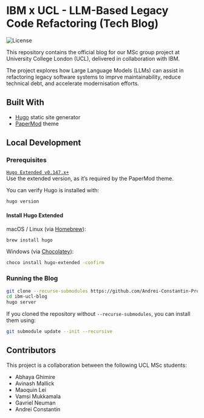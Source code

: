 # IBM x UCL - LLM-Based Legacy Code Refactoring (Tech Blog)
![License](https://img.shields.io/github/license/Andrei-Constantin-Programmer/IBM-UCL-Blog)

This repository contains the official blog for our MSc group project at University College London (UCL), delivered in collaboration with IBM.

The project explores how Large Language Models (LLMs) can assist in refactoring legacy software systems to imprve maintainability, reduce technical debt, and accelerate modernisation efforts.

## Built With

- [Hugo](https://gohugo.io/) static site generator
- [PaperMod](https://github.com/adityatelange/hugo-PaperMod) theme

## Local Development

### Prerequisites
[`Hugo Extended v0.147.x+`](https://gohugo.io/installation/)  
Use the extended version, as it’s required by the PaperMod theme.

You can verify Hugo is installed with:

```bash
hugo version
```

#### Install Hugo Extended
macOS / Linux (via [Homebrew](https://brew.sh/)):
```bash
brew install hugo
```

Windows (via [Chocolatey](https://chocolatey.org/)):

```bash
choco install hugo-extended -confirm
```

### Running the Blog

```bash
git clone --recurse-submodules https://github.com/Andrei-Constantin-Programmer/ibm-ucl-blog.git
cd ibm-ucl-blog
hugo server
```

If you cloned the repository without `--recurse-submodules`, you can install them using:
```bash
git submodule update --init --recursive
```

## Contributors

This project is a collaboration between the following UCL MSc students:

- Abhaya Ghimire
- Avinash Mallick
- Maoquin Lei
- Vamsi Mukkamala
- Gavriel Neuman
- Andrei Constantin

